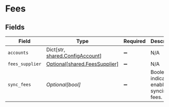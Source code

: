 # Fees


## Fields

| Field                                                                   | Type                                                                    | Required                                                                | Description                                                             |
| ----------------------------------------------------------------------- | ----------------------------------------------------------------------- | ----------------------------------------------------------------------- | ----------------------------------------------------------------------- |
| `accounts`                                                              | Dict[str, [shared.ConfigAccount](../../models/shared/configaccount.md)] | :heavy_minus_sign:                                                      | N/A                                                                     |
| `fees_supplier`                                                         | [Optional[shared.FeesSupplier]](../../models/shared/feessupplier.md)    | :heavy_minus_sign:                                                      | N/A                                                                     |
| `sync_fees`                                                             | *Optional[bool]*                                                        | :heavy_minus_sign:                                                      | Boolean indicator to enable syncing fees.                               |